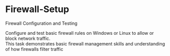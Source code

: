 # Firewall-Setup


 Firewall Configuration and Testing

 
Configure and test basic firewall rules on Windows or Linux to allow or block network traffic.  
This task demonstrates basic firewall management skills and understanding of how firewalls filter traffic
